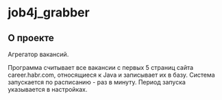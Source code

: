 <h1>job4j_grabber</h1>

<h2>О проекте</h2>
Агрегатор вакансий.

Программа считывает все вакансии c первых 5 страниц сайта career.habr.com, относящиеся к Java и записывает их в базу.
Система запускается по расписанию - раз в минуту.  Период запуска указывается в настройках.